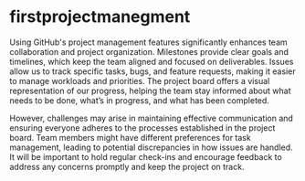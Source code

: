 # firstprojectmanegment
Using GitHub's project management features significantly enhances team collaboration and project organization. Milestones provide clear goals and timelines, which keep the team aligned and focused on deliverables. Issues allow us to track specific tasks, bugs, and feature requests, making it easier to manage workloads and priorities. The project board offers a visual representation of our progress, helping the team stay informed about what needs to be done, what’s in progress, and what has been completed.

However, challenges may arise in maintaining effective communication and ensuring everyone adheres to the processes established in the project board. Team members might have different preferences for task management, leading to potential discrepancies in how issues are handled. It will be important to hold regular check-ins and encourage feedback to address any concerns promptly and keep the project on track.
